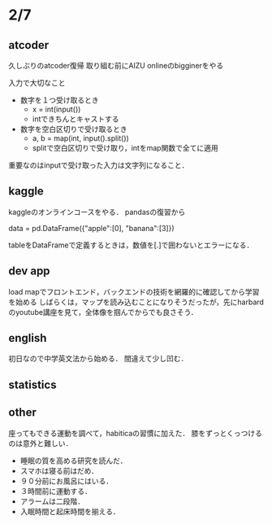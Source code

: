 # 2/7

## atcoder
久しぶりのatcoder復帰
取り組む前にAIZU onlineのbigginerをやる

入力で大切なこと

- 数字を１つ受け取るとき
  - x = int(input())
  - intできちんとキャストする
- 数字を空白区切りで受け取るとき
  - a, b = map(int, input().split())
  - splitで空白区切りで受け取り，intをmap関数で全てに適用

重要なのはinputで受け取った入力は文字列になること．

## kaggle
kaggleのオンラインコースをやる．
pandasの復習から

data = pd.DataFrame({"apple":[0], "banana":[3]})

tableをDataFrameで定義するときは，数値を[.]で囲わないとエラーになる．

## dev app
load mapでフロントエンド，バックエンドの技術を網羅的に確認してから学習を始める
しばらくは，マップを読み込むことになりそうだったが，先にharbardのyoutube講座を見て，全体像を掴んでからでも良さそう．

## english
初日なので中学英文法から始める．
間違えて少し凹む．

## statistics

## other
座ってもできる運動を調べて，habiticaの習慣に加えた．
膝をずっとくっつけるのは意外と難しい．

- 睡眠の質を高める研究を読んだ．
- スマホは寝る前はだめ．
- ９０分前にお風呂にはいる．
- ３時間前に運動する．
- アラームは二段階．
- 入眠時間と起床時間を揃える．
